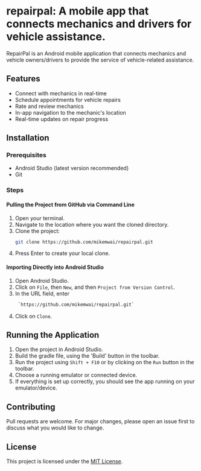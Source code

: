 # repairpal: A mobile app that connects mechanics and drivers for vehicle assistance.
RepairPal is an Android mobile application that connects mechanics and vehicle owners/drivers to provide the service of vehicle-related assistance.

## Features

- Connect with mechanics in real-time
- Schedule appointments for vehicle repairs
- Rate and review mechanics
- In-app navigation to the mechanic's location
- Real-time updates on repair progress

## Installation

### Prerequisites

- Android Studio (latest version recommended)
- Git

### Steps

#### Pulling the Project from GitHub via Command Line

1. Open your terminal.
2. Navigate to the location where you want the cloned directory.
3. Clone the project:
    ```sh
    git clone https://github.com/mikemwai/repairpal.git
    ```
4. Press Enter to create your local clone.

#### Importing Directly into Android Studio

1. Open Android Studio.
2. Click on `File`, then `New`, and then `Project from Version Control`.
3. In the URL field, enter
   ```sh
    `https://github.com/mikemwai/repairpal.git`
   ```
4. Click on `Clone`.

## Running the Application

1. Open the project in Android Studio.
2. Build the gradle file, using the 'Build' button in the toolbar.
3. Run the project using `Shift + F10` or by clicking on the `Run` button in the toolbar.
4. Choose a running emulator or connected device.
5. If everything is set up correctly, you should see the app running on your emulator/device.

## Contributing

Pull requests are welcome. For major changes, please open an issue first to discuss what you would like to change.

## License

This project is licensed under the [MIT License](LICENSE).



